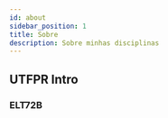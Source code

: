```yaml
---
id: about
sidebar_position: 1
title: Sobre
description: Sobre minhas disciplinas
---
```


## UTFPR Intro

### ELT72B
